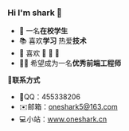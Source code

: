 ### Hi I'm shark 👋

<!--
**oneshark5/oneshark5** is a ✨ _special_ ✨ repository because its `README.md` (this file) appears on your GitHub profile.

Here are some ideas to get you started:

- 🏫 I’m currently working on ...
- 🌱 I’m currently learning ...
- 👯 I’m looking to collaborate on ...
- 🤔 I’m looking for help with ...
- 💬 Ask me about ...
- 📫 How to reach me: ...
- 😄 Pronouns: ...
- ⚡ Fun fact: ...


- 🔭 I'm currently a student at NPU;
- 🌱 I’m currently learning web...
- 🤔 My interests are 🏀 📷 💪, etc..;
- 📫 Please email via @ to reach me.
- 💻 See my website: _ to get more info.

### Welcome！👋 
+ **My Github Blog.[https://mysticalguest.github.io](https://mysticalguest.github.io/)**
+ **My Gitee Blog.[https://mysteryguest.gitee.io](https://mysteryguest.gitee.io/)**
+ **My CSDN Blog.[https://blog.csdn.net/etherealsymbol](https://blog.csdn.net/etherealsymbol/)**
+ **My CNBlogs Blog.[https://www.cnblogs.com/mysteryguest(https://www.cnblogs.com/mysteryguest/)**
-->
  -   🏫 一名**在校学生**
  -   📚 喜欢**学习** 热爱**技术**
  -   🤔 喜欢 🏀 📸 💪 
  -   👨‍🏭 希望成为一名**优秀前端工程师**
  
  📖**联系方式**
  
  - 🐧QQ：455338206
  - ✉️邮箱：oneshark5@163.com
  - 💻小站：www.oneshark.cn

